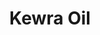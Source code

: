 ---
name: Kewra Oil
title: Kewra Oil
details:
  - detail:
      key: "Usage/Application"
      value: "Fragrance, Flavour, Pharma"
  - detail:
      key: "Botanical Name"
      value: "Pandanus Odoratissimus"
  - detail:
      key: "Color"
      value: "Pale Yellow"
  - detail:
      key: "CAS Number"
      value: "91770-47-7"
  - detail:
      key: "Form Of Chemicals"
      value: "Liquid"
  - detail:
      key: "EC Number"
      value: "294-832-3"
  - detail:
      key: "Packaging Size"
      value: "5, 25, 200 Kg"
  - detail:
      key: "Packaging Type"
      value: "Can, Barrel"
  - detail:
      key: "Brand"
      value: "Natural Aroma"
showOnHome: false
thumbnail: https://5.imimg.com/data5/SELLER/Default/2021/12/IP/IU/OS/3823480/kewra-oil-500x500.jpg
productImages:
  - https://ucarecdn.com/8213c725-21d0-4ac0-ad5e-c1975c20032b/
category: reconstituted oils
---